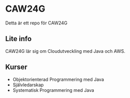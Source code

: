 # CAW24G

Detta är ett repo för CAW24G

## Lite info

CAW24G lär sig om Cloudutveckling med Java och AWS.

## Kurser

- Objektorienterad Programmering med Java
- Självledarskap
- Systematisk Programmering med Java
